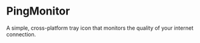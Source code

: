 # PingMonitor
A simple, cross-platform tray icon that monitors the quality of your internet connection.
